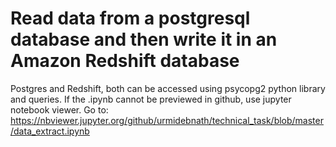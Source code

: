 # Read data from a postgresql database and then write it in an Amazon Redshift database
Postgres and Redshift, both can be accessed using psycopg2 python library and queries.
If the .ipynb cannot be previewed in github, use jupyter notebook viewer.
Go to: https://nbviewer.jupyter.org/github/urmidebnath/technical_task/blob/master/data_extract.ipynb
